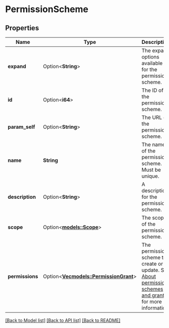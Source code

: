 # PermissionScheme

## Properties

Name | Type | Description | Notes
------------ | ------------- | ------------- | -------------
**expand** | Option<**String**> | The expand options available for the permission scheme. | [optional][readonly]
**id** | Option<**i64**> | The ID of the permission scheme. | [optional][readonly]
**param_self** | Option<**String**> | The URL of the permission scheme. | [optional][readonly]
**name** | **String** | The name of the permission scheme. Must be unique. | 
**description** | Option<**String**> | A description for the permission scheme. | [optional]
**scope** | Option<[**models::Scope**](Scope.md)> | The scope of the permission scheme. | [optional]
**permissions** | Option<[**Vec<models::PermissionGrant>**](PermissionGrant.md)> | The permission scheme to create or update. See [About permission schemes and grants](../api-group-permission-schemes/#about-permission-schemes-and-grants) for more information. | [optional]

[[Back to Model list]](../README.md#documentation-for-models) [[Back to API list]](../README.md#documentation-for-api-endpoints) [[Back to README]](../README.md)


